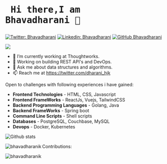 
  # <pre>          Hi there,I am Bhavadharani 👋          </pre>                    

[![Twitter: Bhavadharani](https://img.shields.io/twitter/follow/dharani_hjk?style=social)](https://twitter.com/dharani_hjk)
[![Linkedin: Bhavadharani](https://img.shields.io/badge/-bhavadharani-blue?style=flat-square&logo=Linkedin&logoColor=white&link=https://www.linkedin.com/in/bhavadharani/)](https://www.linkedin.com/in/bhavadharanik/)
[![GitHub Bhavadharani](https://img.shields.io/github/followers/bhavadharanik?label=follow&style=social)](https://github.com/bhavadharanik)


![](https://komarev.com/ghpvc/?username=bhavadharanik&color=green)

- 🔭 I’m currently working at Thoughtworks.
- 🌱 Working on building REST API's and DevOps.  
- 💬 Ask me about data structures and algorithms.
- 📫 Reach me at https://twitter.com/dharani_hjk

Open to challenges with following experiences i have gained:

- **Frontend Technologies** - HTML, CSS, Javascript
- **Frontend FrameWorks** - ReactJs, Vuejs, TailwindCSS
- **Backend Programming Languages** - Golang, Java
- **Backend FrameWorks** - Spring boot
- **Command Line Scripts** - Shell scripts
- **Databases** - PostgreSQL, Couchbase, MySQL
- **Devops** - Docker, Kubernetes


![Github stats](https://github-readme-stats.vercel.app/api?username=bhavadharanik)
<div>
<p><img align="left" src="https://github-readme-stats.vercel.app/api/top-langs?username=bhavadharanik&show_icons=true&locale=en&layout=compact" alt="bhavadharanik" /></p>

<p > Contributions:  <br/>  <p>
  
<p><img align="center" src="https://github-readme-streak-stats.herokuapp.com/?user=bhavadharanik" alt="bhavadharanik" /></p>
</div>
